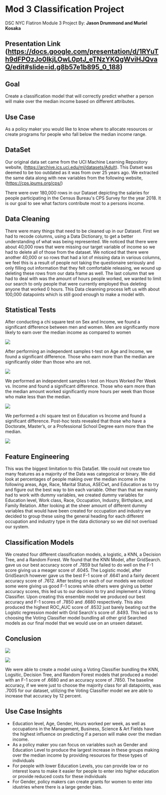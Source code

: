 # Mod 3 Classification Project

DSC NYC Flatiron Module 3 Project
By: **Jason Drummond and Muriel Kosaka**

## Presentation Link (https://docs.google.com/presentation/d/1RYuTh9dFPOzJo0IkjLOwL0ptJ_eTNzYKQgWviHJQvaQ/edit#slide=id.g8b57e1b895_0_188)

## Goal

Create a classification model that will correctly predict whether a person will make over the median income based on different attributes.

## Use Case

As a policy maker you would like to know where to allocate resources or create programs for people who fall below the median income range.

## DataSet

Our original data set came from the UCI Machine Learning Repository website, (https://archive.ics.uci.edu/ml/datasets/Adult). This Datset was deemed to be too 
outdated as it was from over 25 years ago. We extracted the same data along with new variables from the following website, (https://cps.ipums.org/cps/) 

There were over 180,000 rows in our Dataset depicting the salaries for people participating in the Census Bureau's CPS Survey for the year 2018. It is our goal 
to see what factors contribute most to a persons income.


## Data Cleaning

There were many things that need to be cleaned up in our Dataset. First we had to recode columns, using a Data Dictionary, to get a better understanding of what 
was being represented. We noticed that there were about 40,000 rows that were missing our target variable of income so we had to delete all of those from the 
dataset. We noticed that there were another 40,000 or so rows that had a lot of missing data in various columns, we feel this is a result of people not taking 
the questionaire seriously and only filling out information that they felt comfortable releasing, we wound up deleting these rows from our data frame as well. 
The last column that we had to deal with was the amount of hours people worked, we wanted to limit our search to only people that were currently employed thus 
deleting anyone that worked 0 hours. This Data cleanning process left us with about 100,000 datapoints which is still good enough to make a model with.


## Statistical Tests

After conducting a chi square test on Sex and Income, we found a significant difference between men and women. Men are significantly more likely to earn over the 
median income as compared to women

![](/images/Sex_v_Income.png)

After performing an independent samples t-test on Age and Income, we found a significant difference. Those who earn more than the median are significantly older 
than those who are not.

![](/images/Age_v_Income.png)

We performed an independent samples t-test on Hours Worked Per Week vs. Income and found a significant difference. Those who earn more than the median amount 
worked significantly more hours per week than those who make less than the median.

![](/images/Hrs_v_Income.png)

We performed a chi square test on Education vs Income and found a significant difference. Post-hoc tests revealed that those who have a Doctorate, Master’s, or a 
Professional School Degree earn more than the median.

![](/images/Educ_v_Income.png)

## Feature Engineering

This was the biggest limitation to this DataSet. We could not create too many features as a majority of the Data was categorical or binary. We did look at 
percentages of people making over the median income in the following areas, Age, Race, Marital Status, ASECwt, and Education as to try and figure out the best 
way to bin each variable. Other than that we mainly had to work with dummy variables, we created dummy variables for Education level, Work class, Race,
Occupation, Industry, Birthplace, and Family Relation. After looking at the sheer amount of different dummy variables that would have been created for occupation 
and industry we decided to group these using the general heading for each different occupation and industry type in the data dictionary so we did not overload 
our system.

## Classification Models

We created four different classification models, a logistic, a KNN, a Decision Tree, and a Random Forest. We found that the KNN Model, after GridSearch. gave us our best accuracy score of .7859 but failed to do well on the F-1 score giving us a meager score of .6045. The Logistic model, after GridSearch however gave us the best F-1 score of .6641 and a fairly decent accuracy score of .7612. After testing on each of our models we noticed some were giving us good F-1 scores while others were giving us better accuracy scores, this led us to our decision to try and implement a Voting Classifier. Upon creating this ensemble model we produced our best accuracy and F-1 scores of .7850 and .6680 respectively. This also produced the highest ROC_AUC score of .8532 just barely beating out the Logistic regression model with Grid Search's score of .8493. This led us to choosing the Voting Classifier model bundling all other grid Searched models as our final model that we would use on an unseen dataset.

## Conclusion
 
![](/images/ROC_Final.png)

![](/images/confusion_matrix.png)

We were able to create a model using a Voting Classifier bundling the KNN, Logsitic, Decision Tree, and Random Forest models that produced a model with an F-1 score of .6680 and an accuracy score of .7850. The baseline accuracy, if we were just to choose the majority class for all datapoints, was .7005 for our dataset, utilizing the Voting Classifier model we are able to increase that accuracy by 12 percent.

## Use Case Insights

* Education level, Age, Gender, Hours worked per week, as well as occupations in the Management, Business, Science & Art Fields have the highest influence on predicting 
if a person will make over the median income.
* As a policy maker you can focus on variables such as Gender and Education Level to produce the largest increase in these groups making over the median income 
by providing resources for these types of individuals
 * For people with lower Education Levels, you can provide low or no interest loans to make it easier for people to enter into higher education or provide reduced costs for these individuals
 * For Gender, policy makers can create grants for women to enter into idustries where there is a large gender bias.
